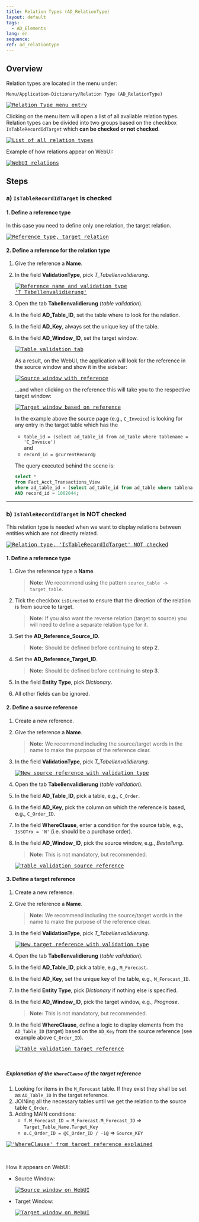 ```yaml
---
title: Relation Types (AD_RelationType)
layout: default
tags:  
  - AD_Elements
lang: en
sequence:
ref: ad_relationtype
---
```


<!--
See original issue comment: https://github.com/metasfresh/me03/issues/7282#issuecomment-789740191
-->

## Overview
Relation types are located in the menu under:

```
Menu/Application-Dictionary/Relation Type (AD_RelationType)
```

<kbd><a href="https://user-images.githubusercontent.com/73820536/109811826-f6292500-7c33-11eb-86dc-47b418b06d13.png" title="Click to enlarge" target="\_blank"><img src="https://user-images.githubusercontent.com/73820536/109811826-f6292500-7c33-11eb-86dc-47b418b06d13.png" alt="Relation Type menu entry"></a></kbd>

Clicking on the menu item will open a list of all available relation types. Relation types can be divided into two groups based on the checkbox `IsTableRecordIdTarget` which **can be checked or not checked**.

<kbd><a href="https://user-images.githubusercontent.com/73820536/109977519-91d69600-7d05-11eb-8d15-1d92653ca1d7.png" title="Click to enlarge" target="\_blank"><img src="https://user-images.githubusercontent.com/73820536/109977519-91d69600-7d05-11eb-8d15-1d92653ca1d7.png" alt="List of all relation types"></a></kbd>

Example of how relations appear on WebUI:

<kbd><a href="https://user-images.githubusercontent.com/73820536/109977375-6d7ab980-7d05-11eb-85d2-33b0f17dafd5.png" title="Click to enlarge" target="\_blank"><img src="https://user-images.githubusercontent.com/73820536/109977375-6d7ab980-7d05-11eb-85d2-33b0f17dafd5.png" alt="WebUI relations"></a></kbd>

## Steps

### a) `IsTableRecordIdTarget` is checked

#### 1. Define a reference type
In this case you need to define only one relation, the target relation.

<kbd><a href="https://user-images.githubusercontent.com/73820536/109979390-871d0080-7d07-11eb-9fea-2f4d8b88f7ee.png" title="Click to enlarge" target="\_blank"><img src="https://user-images.githubusercontent.com/73820536/109979390-871d0080-7d07-11eb-9fea-2f4d8b88f7ee.png" alt="Reference type, target relation"></a></kbd>

#### 2. Define a reference for the relation type
1. Give the reference a **Name**.
1. In the field **ValidationType**, pick *T_Tabellenvalidierung*.

    <kbd><a href="https://user-images.githubusercontent.com/73820536/109980771-ec252600-7d08-11eb-9359-8b25c5eb4735.png" title="Click to enlarge" target="\_blank"><img src="https://user-images.githubusercontent.com/73820536/109980771-ec252600-7d08-11eb-9359-8b25c5eb4735.png" alt="Reference name and validation type 'T_Tabellenvalidierung'"></a></kbd>

1. Open the tab **Tabellenvalidierung** (*table validation*).
1. In the field **AD_Table_ID**, set the table where to look for the relation.
1. In the field **AD_Key**, always set the unique key of the table.
1. In the field **AD_Window_ID**, set the target window.

    <kbd><a href="https://user-images.githubusercontent.com/73820536/109981480-a0bf4780-7d09-11eb-8d9b-76982f12f8d8.png" title="Click to enlarge" target="\_blank"><img src="https://user-images.githubusercontent.com/73820536/109981480-a0bf4780-7d09-11eb-8d9b-76982f12f8d8.png" alt="Table validation tab"></a></kbd>

    As a result, on the WebUI, the application will look for the reference in the source window and show it in the sidebar:

    <kbd><a href="https://user-images.githubusercontent.com/73820536/110098410-d6ffd400-7da8-11eb-98be-134e3f548b25.png" title="Click to enlarge" target="\_blank"><img src="https://user-images.githubusercontent.com/73820536/110098410-d6ffd400-7da8-11eb-98be-134e3f548b25.png" alt="Source window with reference"></a></kbd>

    ...and when clicking on the reference this will take you to the respective target window:

    <kbd><a href="https://user-images.githubusercontent.com/73820536/109981712-d82df400-7d09-11eb-8949-0899802751e5.png" title="Click to enlarge" target="\_blank"><img src="https://user-images.githubusercontent.com/73820536/109981712-d82df400-7d09-11eb-8949-0899802751e5.png" alt="Target window based on reference"></a></kbd>

    In the example above the source page (e.g., `C_Invoice`) is looking for any entry in the target table which has the
    - `table_id = (select ad_table_id from ad_table where tablename = 'C_Invoice')`
    <br>and
    - `record_id = @currentRecord@`

    The query executed behind the scene is:

    ```SQL
    select *
    from Fact_Acct_Transactions_View
    where ad_table_id = (select ad_table_id from ad_table where tablename = 'C_Invoice')
    AND record_id = 1002044;
    ```

---

### b) `IsTableRecordIdTarget` is NOT checked
This relation type is needed when we want to display relations between entities which are not directly related.

<kbd><a href="https://user-images.githubusercontent.com/73820536/110102779-dd447f00-7dad-11eb-9a68-4c6baf843d5b.png" title="Click to enlarge" target="\_blank"><img src="https://user-images.githubusercontent.com/73820536/110102779-dd447f00-7dad-11eb-9a68-4c6baf843d5b.png" alt="Relation type, 'IsTableRecordIdTarget' NOT checked"></a></kbd>

#### 1. Define a reference type
1. Give the reference type a **Name**.
    >**Note:** We recommend using the pattern `source_table -> target_table`.

1. Tick the checkbox `isDirected` to ensure that the direction of the relation is from source to target.
    >**Note:** If you also want the reverse relation (target to source) you will need to define a separate relation type for it.

1. Set the **AD_Reference_Source_ID**.
    >**Note:** Should be defined before continuing to **step 2**.

1. Set the **AD_Reference_Target_ID**.
    >**Note:** Should be defined before continuing to **step 3**.

1. In the field **Entity Type**, pick *Dictionary*.
1. All other fields can be ignored.

#### 2. Define a source reference
1. Create a new reference.
1. Give the reference a **Name**.
    >**Note:** We recommend including the source/target words in the name to make the purpose of the reference clear.

1. In the field **ValidationType**, pick *T_Tabellenvalidierung*.

    <kbd><a href="https://user-images.githubusercontent.com/73820536/110103134-41674300-7dae-11eb-8ebf-b7edfb6d4324.png" title="Click to enlarge" target="\_blank"><img src="https://user-images.githubusercontent.com/73820536/110103134-41674300-7dae-11eb-8ebf-b7edfb6d4324.png" alt="New source reference with validation type"></a></kbd>

1. Open the tab **Tabellenvalidierung** (*table validation*).
1. In the field **AD_Table_ID**, pick a table, e.g., `C_Order`.
1. In the field **AD_Key**, pick the column on which the reference is based, e.g., `C_Order_ID`.
1. In the field **WhereClause**, enter a condition for the source table, e.g., `IsSOTrx = 'N'` (i.e. should be a purchase order).
1. In the field **AD_Window_ID**, pick the source window, e.g., *Bestellung*.
    >**Note:** This is not mandatory, but recommended.

    <kbd><a href="https://user-images.githubusercontent.com/73820536/110103953-3b259680-7daf-11eb-8e10-597c9c2cb37a.png" title="Click to enlarge" target="\_blank"><img src="https://user-images.githubusercontent.com/73820536/110103953-3b259680-7daf-11eb-8e10-597c9c2cb37a.png" alt="Table validation source reference"></a></kbd>

#### 3. Define a target reference
1. Create a new reference.
1. Give the reference a **Name**.
    >**Note:** We recommend including the source/target words in the name to make the purpose of the reference clear.

1. In the field **ValidationType**, pick *T_Tabellenvalidierung*.

    <kbd><a href="https://user-images.githubusercontent.com/73820536/110104690-272e6480-7db0-11eb-8f75-f714538e2599.png" title="Click to enlarge" target="\_blank"><img src="https://user-images.githubusercontent.com/73820536/110104690-272e6480-7db0-11eb-8f75-f714538e2599.png" alt="New target reference with validation type"></a></kbd>

1. Open the tab **Tabellenvalidierung** (*table validation*).
1. In the field **AD_Table_ID**, pick a table, e.g., `M_Forecast`.
1. In the field **AD_Key**, set the unique key of the table, e.g., `M_Forecast_ID`.
1. In the field **Entity Type**, pick *Dictionary* if nothing else is specified.
1. In the field **AD_Window_ID**, pick the target window, e.g., *Prognose*.
    >**Note:** This is not mandatory, but recommended.

1. In the field **WhereClause**, define a logic to display elements from the `AD_Table_ID` (target) based on the `AD_Key` from the source reference (see example above `C_Order_ID`).

    <kbd><a href="https://user-images.githubusercontent.com/73820536/110106561-80979300-7db2-11eb-8ceb-bfa3c1bcdce4.png" title="Click to enlarge" target="\_blank"><img src="https://user-images.githubusercontent.com/73820536/110106561-80979300-7db2-11eb-8ceb-bfa3c1bcdce4.png" alt="Table validation target reference"></a></kbd>

<br>

##### Explanation of the `WhereClause` of the target reference
1. Looking for items in the `M_Forecast` table. If they exist they shall be set as `AD_Table_ID` in the target reference.
1. JOINing all the necessary tables until we get the relation to the source table `C_Order`.
1. Adding MAIN conditions:
    - `f.M_Forecast_ID = M_Forecast.M_Forecast_ID` => `Target_Table_Name.Target_Key`
    - `o.C_Order_ID = @C_Order_ID / -1@` => `Source_KEY`

<kbd><a href="https://user-images.githubusercontent.com/73820536/110123053-19390d80-7dc9-11eb-891a-7a40c3210cde.png" title="Click to enlarge" target="\_blank"><img src="https://user-images.githubusercontent.com/73820536/110123053-19390d80-7dc9-11eb-891a-7a40c3210cde.png" alt="'WhereClause' from target reference explained"></a></kbd>

<br>

How it appears on WebUI:

- Source Window:

    <kbd><a href="https://user-images.githubusercontent.com/73820536/110107803-0c5def00-7db4-11eb-88f1-92c5aa80cb2f.png" title="Click to enlarge" target="\_blank"><img src="https://user-images.githubusercontent.com/73820536/110107803-0c5def00-7db4-11eb-88f1-92c5aa80cb2f.png" alt="Source window on WebUI"></a></kbd>

- Target Window:

    <kbd><a href="https://user-images.githubusercontent.com/73820536/110107913-30b9cb80-7db4-11eb-945e-6117e35159f2.png" title="Click to enlarge" target="\_blank"><img src="https://user-images.githubusercontent.com/73820536/110107913-30b9cb80-7db4-11eb-945e-6117e35159f2.png" alt="Target window on WebUI"></a></kbd>
